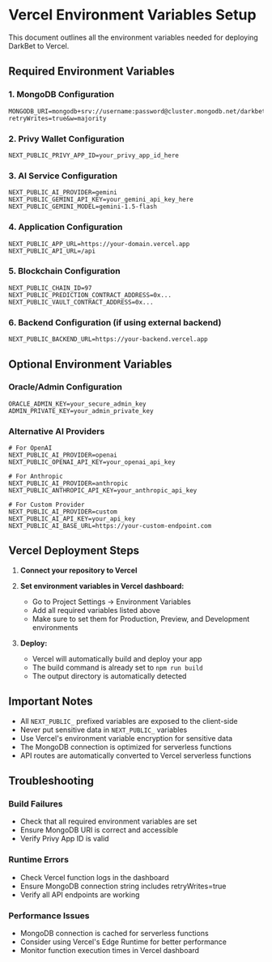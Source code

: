 # Vercel Environment Variables Setup

This document outlines all the environment variables needed for deploying DarkBet to Vercel.

## Required Environment Variables

### 1. MongoDB Configuration
```
MONGODB_URI=mongodb+srv://username:password@cluster.mongodb.net/darkbet?retryWrites=true&w=majority
```

### 2. Privy Wallet Configuration
```
NEXT_PUBLIC_PRIVY_APP_ID=your_privy_app_id_here
```

### 3. AI Service Configuration
```
NEXT_PUBLIC_AI_PROVIDER=gemini
NEXT_PUBLIC_GEMINI_API_KEY=your_gemini_api_key_here
NEXT_PUBLIC_GEMINI_MODEL=gemini-1.5-flash
```

### 4. Application Configuration
```
NEXT_PUBLIC_APP_URL=https://your-domain.vercel.app
NEXT_PUBLIC_API_URL=/api
```

### 5. Blockchain Configuration
```
NEXT_PUBLIC_CHAIN_ID=97
NEXT_PUBLIC_PREDICTION_CONTRACT_ADDRESS=0x...
NEXT_PUBLIC_VAULT_CONTRACT_ADDRESS=0x...
```

### 6. Backend Configuration (if using external backend)
```
NEXT_PUBLIC_BACKEND_URL=https://your-backend.vercel.app
```

## Optional Environment Variables

### Oracle/Admin Configuration
```
ORACLE_ADMIN_KEY=your_secure_admin_key
ADMIN_PRIVATE_KEY=your_admin_private_key
```

### Alternative AI Providers
```
# For OpenAI
NEXT_PUBLIC_AI_PROVIDER=openai
NEXT_PUBLIC_OPENAI_API_KEY=your_openai_api_key

# For Anthropic
NEXT_PUBLIC_AI_PROVIDER=anthropic
NEXT_PUBLIC_ANTHROPIC_API_KEY=your_anthropic_api_key

# For Custom Provider
NEXT_PUBLIC_AI_PROVIDER=custom
NEXT_PUBLIC_AI_API_KEY=your_api_key
NEXT_PUBLIC_AI_BASE_URL=https://your-custom-endpoint.com
```

## Vercel Deployment Steps

1. **Connect your repository to Vercel**
2. **Set environment variables in Vercel dashboard:**
   - Go to Project Settings → Environment Variables
   - Add all required variables listed above
   - Make sure to set them for Production, Preview, and Development environments

3. **Deploy:**
   - Vercel will automatically build and deploy your app
   - The build command is already set to `npm run build`
   - The output directory is automatically detected

## Important Notes

- All `NEXT_PUBLIC_` prefixed variables are exposed to the client-side
- Never put sensitive data in `NEXT_PUBLIC_` variables
- Use Vercel's environment variable encryption for sensitive data
- The MongoDB connection is optimized for serverless functions
- API routes are automatically converted to Vercel serverless functions

## Troubleshooting

### Build Failures
- Check that all required environment variables are set
- Ensure MongoDB URI is correct and accessible
- Verify Privy App ID is valid

### Runtime Errors
- Check Vercel function logs in the dashboard
- Ensure MongoDB connection string includes retryWrites=true
- Verify all API endpoints are working

### Performance Issues
- MongoDB connection is cached for serverless functions
- Consider using Vercel's Edge Runtime for better performance
- Monitor function execution times in Vercel dashboard
